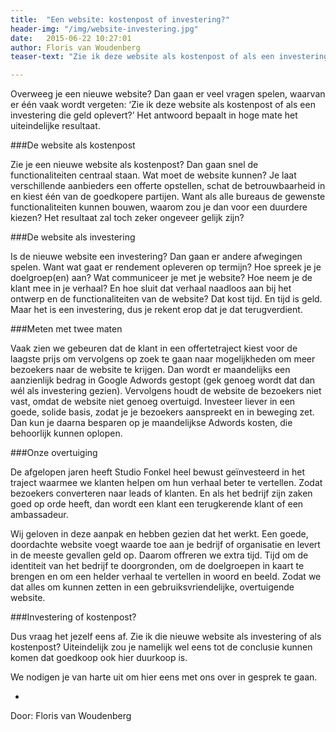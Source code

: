 ```yaml
---
title:  "Een website: kostenpost of investering?"
header-img: "/img/website-investering.jpg"
date:   2015-06-22 10:27:01
author: Floris van Woudenberg
teaser-text: "Zie ik deze website als kostenpost of als een investering die geld oplevert?’ Het antwoord bepaalt in hoge mate het uiteindelijke resultaat."

---
```


Overweeg je een nieuwe website? Dan gaan er veel vragen spelen, waarvan er één vaak wordt vergeten: ‘Zie ik deze website als kostenpost of als een investering die geld oplevert?’ Het antwoord bepaalt in hoge mate het uiteindelijke resultaat.

###De website als kostenpost

Zie je een nieuwe website als kostenpost? Dan gaan snel de functionaliteiten centraal staan. Wat moet de website kunnen? Je laat verschillende aanbieders een offerte opstellen, schat de betrouwbaarheid in en kiest één van de goedkopere partijen. Want als alle bureaus de gewenste functionaliteiten kunnen bouwen, waarom zou je dan voor een duurdere kiezen? Het resultaat zal toch zeker ongeveer gelijk zijn?

###De website als investering

Is de nieuwe website een investering? Dan gaan er andere afwegingen spelen. Want wat gaat er rendement opleveren op termijn? Hoe spreek je je doelgroep(en) aan? Wat communiceer je met je website? Hoe neem je de klant mee in je verhaal? En hoe sluit dat verhaal naadloos aan bij het ontwerp en de functionaliteiten van de website? Dat kost tijd. En tijd is geld. Maar het is een investering, dus je rekent erop dat je dat terugverdient.

###Meten met twee maten

Vaak zien we gebeuren dat de klant in een offertetraject kiest voor de laagste prijs om vervolgens op zoek te gaan naar mogelijkheden om meer bezoekers naar de website te krijgen. Dan wordt er maandelijks een aanzienlijk bedrag in Google Adwords gestopt (gek genoeg wordt dat dan wél als investering gezien). Vervolgens houdt de website de bezoekers niet vast, omdat de website niet genoeg overtuigd. Investeer liever in een goede, solide basis, zodat je je bezoekers aanspreekt en in beweging zet. Dan kun je daarna besparen op je maandelijkse Adwords kosten, die behoorlijk kunnen oplopen.

###Onze overtuiging

De afgelopen jaren heeft Studio Fonkel heel bewust geïnvesteerd in het traject waarmee we klanten helpen om hun verhaal beter te vertellen. Zodat bezoekers converteren naar leads of klanten. En als het bedrijf zijn zaken goed op orde heeft, dan wordt een klant een terugkerende klant of een ambassadeur.

Wij geloven in deze aanpak en hebben gezien dat het werkt. Een goede, doordachte website voegt waarde toe aan je bedrijf of organisatie en levert in de meeste gevallen geld op. Daarom offreren we extra tijd. Tijd om de identiteit van het bedrijf te doorgronden, om de doelgroepen in kaart te brengen en om een helder verhaal te vertellen in woord en beeld. Zodat we dat alles om kunnen zetten in een gebruiksvriendelijke, overtuigende website.

###Investering of kostenpost?

Dus vraag het jezelf eens af. Zie ik die nieuwe website als investering of als kostenpost? Uiteindelijk zou je namelijk wel eens tot de conclusie kunnen komen dat goedkoop ook hier duurkoop is.

We nodigen je van harte uit om hier eens met ons over in gesprek te gaan.

-

Door: Floris van Woudenberg